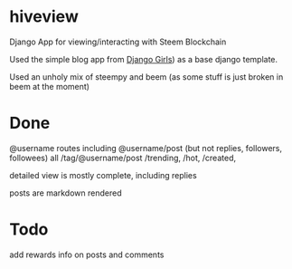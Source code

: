# hiveview
Django App for viewing/interacting with Steem Blockchain

Used the simple blog app from [Django Girls](https://tutorial.djangogirls.org/)) as a base django template.

Used an unholy mix of steempy and beem (as some stuff is just broken in beem at the moment)

# Done
@username routes including @username/post (but not replies, followers, followees)
all /tag/@username/post
/trending, /hot, /created, 

detailed view is mostly complete, including replies

posts are markdown rendered

# Todo
add rewards info on posts and comments
